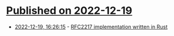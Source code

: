 # [Published on 2022-12-19](index.md)

* [2022-12-19, 16:26:15](https://news.ycombinator.com/item?id=34053938) - [RFC2217 implementation written in Rust](https://github.com/esp-rs/rfc2217-rs)
